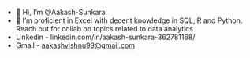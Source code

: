- 👋 Hi, I’m @Aakash-Sunkara
- 👀 I’m proficient in Excel with decent knowledge in SQL, R and Python. Reach out for collab on topics related to data analytics
- Linkedin - linkedin.com/in/aakash-sunkara-362781168/
- Gmail - aakashvishnu99@gmail.com

<!---
Aakash-Sunkara/Aakash-Sunkara is a ✨ special ✨ repository because its `README.md` (this file) appears on your GitHub profile.
You can click the Preview link to take a look at your changes.
--->
